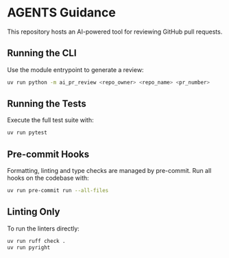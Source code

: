 # AGENTS Guidance

This repository hosts an AI-powered tool for reviewing GitHub pull requests.

## Running the CLI
Use the module entrypoint to generate a review:

```bash
uv run python -m ai_pr_review <repo_owner> <repo_name> <pr_number>
```

## Running the Tests
Execute the full test suite with:

```bash
uv run pytest
```

## Pre-commit Hooks
Formatting, linting and type checks are managed by pre-commit. Run all hooks on the codebase with:

```bash
uv run pre-commit run --all-files
```

## Linting Only
To run the linters directly:

```bash
uv run ruff check .
uv run pyright
```

